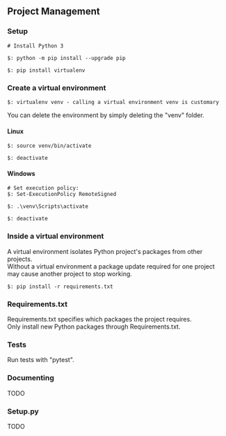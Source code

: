 ## Project Management

### Setup

```
# Install Python 3

$: python -m pip install --upgrade pip

$: pip install virtualenv
```

### Create a virtual environment

```
$: virtualenv venv - calling a virtual environment venv is customary
```
You can delete the environment by simply deleting the "venv" folder.  

#### Linux

```
$: source venv/bin/activate

$: deactivate
```

#### Windows

```
# Set execution policy:
$: Set-ExecutionPolicy RemoteSigned

$: .\venv\Scripts\activate

$: deactivate
```

### Inside a virtual environment

A virtual environment isolates Python project's packages from other projects.  
Without a virtual environment a package update required for one project may cause another project to stop working.  

```
$: pip install -r requirements.txt
```

### Requirements.txt

Requirements.txt specifies which packages the project requires.  
Only install new Python packages through Requirements.txt.  

### Tests

Run tests with "pytest".

### Documenting

TODO

### Setup.py

TODO